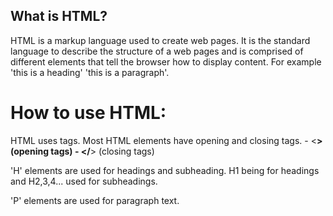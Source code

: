 ## What is HTML?

HTML is a markup language used to create web pages. It is the standard language to describe the structure of a web pages and is comprised of different elements that tell the browser how to display content. For example 'this is a heading' 'this is a paragraph'.

# How to use HTML:

HTML uses tags. Most HTML elements have opening and closing tags.
    - <__> (opening tags)
    - </__> (closing tags)

'H' elements are used for headings and subheading. H1 being for headings and H2,3,4... used for subheadings.

'P' elements are used for paragraph text.